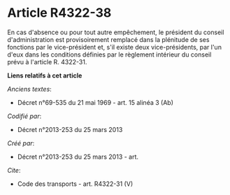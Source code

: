 # Article R4322-38

En cas d'absence ou pour tout autre empêchement, le président du conseil d'administration est provisoirement remplacé dans la
plénitude de ses fonctions par le vice-président et, s'il existe deux vice-présidents, par l'un d'eux dans les conditions
définies par le règlement intérieur du conseil prévu à l'article R. 4322-31.

**Liens relatifs à cet article**

_Anciens textes_:

  - Décret n°69-535 du 21 mai 1969 - art. 15 alinéa 3 (Ab)

_Codifié par_:

  - Décret n°2013-253 du 25 mars 2013

_Créé par_:

  - Décret n°2013-253 du 25 mars 2013 - art.

_Cite_:

  - Code des transports - art. R4322-31 (V)
